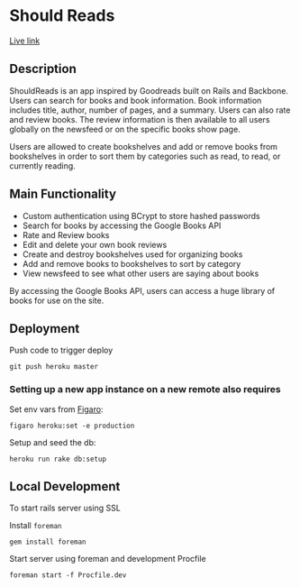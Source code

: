 # Should Reads
[Live link](https://www.shouldreads.net)

## Description
ShouldReads is an app inspired by Goodreads built on Rails and Backbone.
Users can search for books and book information.  Book information
includes title, author, number of pages, and a summary.  Users can also
rate and review books.  The review information is then available to all
users globally on the newsfeed or on the specific books show page.

Users are allowed to create bookshelves and add or remove books from
bookshelves in order to sort them by categories such as read, to read,
or currently reading.

## Main Functionality

* Custom authentication using BCrypt to store hashed passwords
* Search for books by accessing the Google Books API
* Rate and Review books
* Edit and delete your own book reviews
* Create and destroy bookshelves used for organizing books
* Add and remove books to bookshelves to sort by category
* View newsfeed to see what other users are saying about books

By accessing the Google Books API, users can access a huge library of
books for use on the site.

## Deployment

Push code to trigger deploy

`git push heroku master`

### Setting up a new app instance on a new remote also requires

Set env vars from [Figaro](https://github.com/laserlemon/figaro):

`figaro heroku:set -e production`

Setup and seed the db:

`heroku run rake db:setup`

## Local Development

To start rails server using SSL

Install `foreman`

`gem install foreman`

Start server using foreman and development Procfile

`foreman start -f Procfile.dev`
